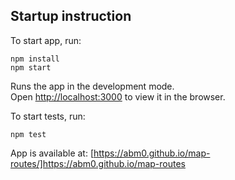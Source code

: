 ## Startup instruction

To start app, run:

```
npm install
npm start
```

Runs the app in the development mode.<br>
Open [http://localhost:3000](http://localhost:3000) to view it in the browser.

To start tests, run:

```
npm test
```

App is available at:
[https://abm0.github.io/map-routes/]https://abm0.github.io/map-routes